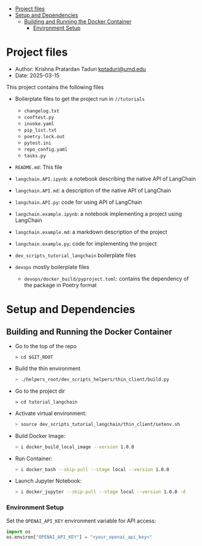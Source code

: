 <!-- toc -->

- [Project files](#project-files)
- [Setup and Dependencies](#setup-and-dependencies)
  * [Building and Running the Docker Container](#building-and-running-the-docker-container)
    + [Environment Setup](#environment-setup)

<!-- tocstop -->

# Project files

- Author: Krishna Pratardan Taduri <kptaduri@umd.edu>
- Date: 2025-03-15

This project contains the following files

- Boilerplate files to get the project run in `//tutorials`
  - `changelog.txt`
  - `conftest.py`
  - `invoke.yaml`
  - `pip_list.txt`
  - `poetry.lock.out`
  - `pytest.ini`
  - `repo_config.yaml`
  - `tasks.py`

- `README.md`: This file
- `langchain.API.ipynb`: a notebook describing the native API of LangChain
- `langchain.API.md`: a description of the native API of LangChain
- `langchain.API.py`: code for using API of LangChain
- `langchain.example.ipynb`: a notebook implementing a project using LangChain
- `langchain.example.md`: a markdown description of the project
- `langchain.example.py`: code for implementing the project

- `dev_scripts_tutorial_langchain` boilerplate files
- `devops` mostly boilerplate files
  - `devops/docker_build/pyproject.toml`: contains the dependency of the package
    in Poetry format

# Setup and Dependencies

## Building and Running the Docker Container

- Go to the top of the repo
  ```
  > cd $GIT_ROOT
  ```
- Build the thin environment
  ```bash
  > ./helpers_root/dev_scripts_helpers/thin_client/build.py
  ```
- Go to the project dir
  ```
  > cd tutorial_langchain
  ```
- Activate virtual environment:
  ```bash
  > source dev_scripts_tutorial_langchain/thin_client/setenv.sh
  ```
- Build Docker Image:
  ```bash
  > i docker_build_local_image --version 1.0.0
  ```
- Run Container:
  ```bash
  > i docker_bash --skip-pull --stage local --version 1.0.0
  ```
- Launch Jupyter Notebook:
  ```bash
  > i docker_jupyter --skip-pull --stage local --version 1.0.0 -d
  ```

### Environment Setup

Set the `OPENAI_API_KEY` environment variable for API access:

```python
import os
os.environ["OPENAI_API_KEY"] = "<your_openai_api_key>"
```
